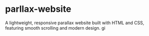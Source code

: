 # parllax-website
A lightweight, responsive parallax website built with HTML and CSS, featuring smooth scrolling and modern design.
gi